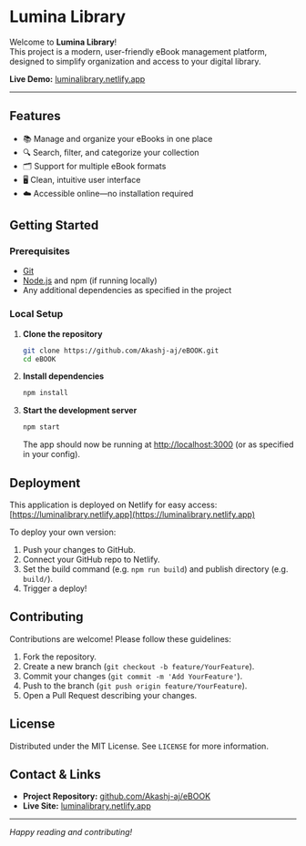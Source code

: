 
# Lumina Library

Welcome to **Lumina Library**!  
This project is a modern, user-friendly eBook management platform, designed to simplify organization and access to your digital library.

**Live Demo:** [luminalibrary.netlify.app](https://luminalibrary.netlify.app)

---

## Features

- 📚 Manage and organize your eBooks in one place
- 🔍 Search, filter, and categorize your collection
- 🗂️ Support for multiple eBook formats
- 🖥️ Clean, intuitive user interface
- ☁️ Accessible online—no installation required

## Getting Started

### Prerequisites

- [Git](https://git-scm.com/)
- [Node.js](https://nodejs.org/) and npm (if running locally)
- Any additional dependencies as specified in the project

### Local Setup

1. **Clone the repository**
   ```bash
   git clone https://github.com/Akashj-aj/eBOOK.git
   cd eBOOK
   ```

2. **Install dependencies**
   ```bash
   npm install
   ```

3. **Start the development server**
   ```bash
   npm start
   ```
   The app should now be running at [http://localhost:3000](http://localhost:3000) (or as specified in your config).

## Deployment

This application is deployed on Netlify for easy access:  
[https://luminalibrary.netlify.app](https://luminalibrary.netlify.app)

To deploy your own version:

1. Push your changes to GitHub.
2. Connect your GitHub repo to Netlify.
3. Set the build command (e.g. `npm run build`) and publish directory (e.g. `build/`).
4. Trigger a deploy!

## Contributing

Contributions are welcome! Please follow these guidelines:

1. Fork the repository.
2. Create a new branch (`git checkout -b feature/YourFeature`).
3. Commit your changes (`git commit -m 'Add YourFeature'`).
4. Push to the branch (`git push origin feature/YourFeature`).
5. Open a Pull Request describing your changes.

## License

Distributed under the MIT License. See `LICENSE` for more information.

## Contact & Links

- **Project Repository:** [github.com/Akashj-aj/eBOOK](https://github.com/Akashj-aj/eBOOK)
- **Live Site:** [luminalibrary.netlify.app](https://luminalibrary.netlify.app)

---

*Happy reading and contributing!*

